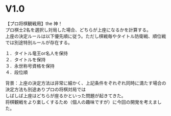 # V1.0
【プロ将棋観戦用】the 神！  
プロ棋士2名を選択し対局した場合、どちらが上座になるかを計算する。  
上座の決定ルールは以下優先順に従う。ただし棋戦毎やタイトル防衛戦、順位戦では別途特別ルールが存在する。  

１．タイトル竜王or名人を保持  
２．タイトルを保持  
３．永世称号資格を保持  
４．段位順  

背景：上座の決定方法は非常に細かく、上記条件をぞれぞれ同時に満たす場合の決定方法も別途ありプロの将棋対局では  
しばしば上座はどちらが座るかといった問題が起きてきた。  
将棋観戦をより楽しくするため（個人の趣味ですが）に今回の開発を考えました。
